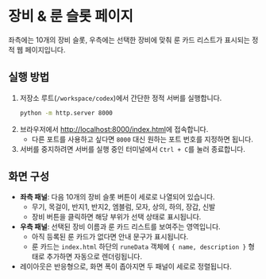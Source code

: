 # 장비 & 룬 슬롯 페이지

좌측에는 10개의 장비 슬롯, 우측에는 선택한 장비에 맞춰 룬 카드 리스트가 표시되는 정적 웹 페이지입니다.

## 실행 방법

1. 저장소 루트(`/workspace/codex`)에서 간단한 정적 서버를 실행합니다.
   ```bash
   python -m http.server 8000
   ```
2. 브라우저에서 [http://localhost:8000/index.html](http://localhost:8000/index.html)에 접속합니다.
   - 다른 포트를 사용하고 싶다면 `8000` 대신 원하는 포트 번호를 지정하면 됩니다.
3. 서버를 중지하려면 서버를 실행 중인 터미널에서 `Ctrl + C`를 눌러 종료합니다.

## 화면 구성

- **좌측 패널**: 다음 10개의 장비 슬롯 버튼이 세로로 나열되어 있습니다.
  - 무기, 목걸이, 반지1, 반지2, 엠블럼, 모자, 상의, 하의, 장갑, 신발
  - 장비 버튼을 클릭하면 해당 부위가 선택 상태로 표시됩니다.
- **우측 패널**: 선택된 장비 이름과 룬 카드 리스트를 보여주는 영역입니다.
  - 아직 등록된 룬 카드가 없다면 안내 문구가 표시됩니다.
  - 룬 카드는 `index.html` 하단의 `runeData` 객체에 `{ name, description }` 형태로 추가하면 자동으로 렌더링됩니다.
- 레이아웃은 반응형으로, 화면 폭이 좁아지면 두 패널이 세로로 정렬됩니다.

